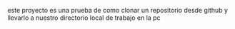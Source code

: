 este proyecto es una prueba de como clonar un repositorio desde github y llevarlo a nuestro directorio local de trabajo en la pc